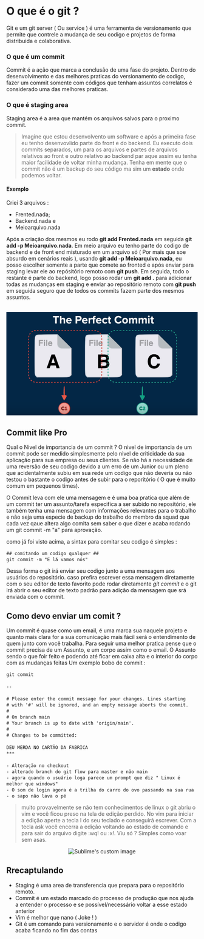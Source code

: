 # O que é o git ?

Git e um git server ( Ou service ) é uma ferramenta de versionamento que permite que contrele a mudança de seu codigo e projetos de forma distribuida e colaborativa.


### O que é um commit

Commit é a ação que marca a conclusão de uma fase do projeto.
Dentro do desenvolvimento e das melhores praticas do versionamento de codigo, fazer um commit somente com códigos que tenham assuntos correlatos
é considerado uma das melhores praticas.

### O que é staging area 

Staging area é a area que mantém os arquivos salvos para o proximo commit.

> Imagine que estou desenvolvento um software e após a primeira fase eu tenho desenvovlido parte do front e do backend.
Eu executo dois commits separados, um para os arquivos e partes de arquivos relativos ao front e outro relativo ao backend par aque assim eu tenha maior facilidade de voltar minha mudança. Tenha em mente que o commit não é um backup do seu código ma sim um **estado** onde podemos voltar.  

#### Exemplo

Criei 3 arquivos :

- Frented.nada; 
- Backend.nada e
- Meioarquivo.nada

Após a criação dos mesmos eu rodo **git add Frented.nada** em seguida **git add -p Meioarquivo.nada**. Em meio arquivo eu tenho parte do codigo de backend e de front end misturado em um arquivo só ( Por mais que soe absurdo em cenários reais ), usando **git add -p Meioarquivo.nada**, eu posso escolher somente a parte que comete ao fronted e após enviar para staging levar ele ao repósitório remoto com **git push**. Em seguida, todo o restante é parte do backend, logo posso rodar um **git add .** para adicionar todas as mudanças em staging e enviar ao repositório remoto com **git push** em seguida seguro que de todos os commits fazem parte dos mesmos assuntos.
</br>
</br>
<p align="center">


<img src="https://github.com/rosthansilva/HowToGit/blob/main/img/commit.png" alt="Sublime's custom image"/>

</p>


## Commit like Pro

Qual o Nivel de importancia de um commit ?
O nivel de importancia de um commit pode ser medido simplesmente pelo nivel de criticidade da sua aplicação para sua empresa ou seus clientes.
Se não há a necessidade de uma reversão de seu codigo devido a um erro de um Junior ou um pleno que acidentalmente subiu em sua rede um codigo que não deveria ou não testou o bastante o codigo antes de subir para o reporitório ( O que é muito comum em pequenos times).

O Commit leva com ele uma mensagem e é uma boa pratica que além de um commit ter um assunto/tarefa especifica a ser subido no repositório, ele também tenha uma mensagem com informações relevantes para o trabalho e não seja uma especie de backup do trabalho do membro da squad que cada vez qaue altera algo comita sem saber o que dizer e acaba rodando um git commit -m "a" para aprovação.

como já foi visto acima, a sintax para comitar seu codigo é simples :

```
## comitando um codigo qualquer ##
git commit -m "E lá vamos nós"
```

Dessa forma o git irá enviar seu codigo junto a uma mensagem aos usuários do repositório.
caso prefira escrever essa mensagem diretamente com o seu editor de texto favorito pode rodar diretamente *git commit*
e o git irá abrir o seu editor de texto padrão para adição da mensagem que srá enviada com o commit.


## Como devo enviar um comit ?

Um commit é quase como um email, é uma marca sua naquele projeto e quanto mais clara for a sua comunicação mais fácil será o entendimento de quem junto com você trabalha.
Para seguir uma melhor pratica pense que o commit precisa de um Assunto, e um corpo assim como o email. O Assunto sendo o que foir feito e podendo até ficar em caixa alta e o interior do corpo com as mudanças feitas
Um exemplo bobo de commit :

```
git commit 

-- 

# Please enter the commit message for your changes. Lines starting
# with '#' will be ignored, and an empty message aborts the commit.
#
# On branch main
# Your branch is up to date with 'origin/main'.
#
# Changes to be committed:

DEU MERDA NO CARTÃO DA FABRICA
***

- Alteração no checkout
- alterado branch do git flow para master e não main
- agora quando o usuário loga parece um prompt que diz " Linux é melhor que windows"
- O som de login agora é a trilha do carro do ovo passando na sua rua
- o sapo não lava o pé
```

> muito provavelmente se não tem conhecimentos de linux o git abriu o vim e você ficou preso na tela de edição perdido.
No vim para iniciar a edição aperte a tecla I do seu teclado e conseguirá escrever. Com a tecla ask você encerra a edição voltando ao estado de comando e para sair do arquivo digite :wq! ou :x!. Viu só ? Simples como voar sem asas.


<p align="center">


<img src="https://c.tenor.com/F3c-Uuu99jkAAAAC/here-we-go-woody-woodpecker.gif" alt="Sublime's custom image"/>

</p>




## Rrecaptulando

- Staging é uma area de transferencia que prepara para o repositório remoto.
- Commit é um estado marcado do processo de produção que nos ajuda a entender o processo e se possível/necessário voltar a esse estado anterior
- Vim é melhor que nano ( Joke ! )
- Git é um comando para versionamento e o servidor é onde o codigo acaba ficando no fim das contas